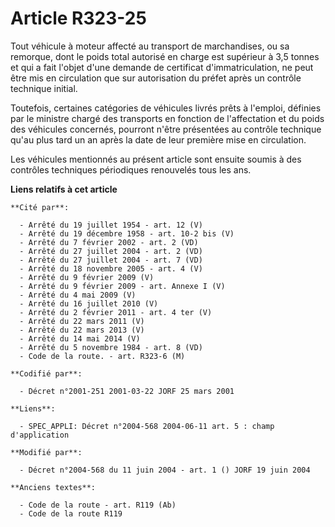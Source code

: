 # Article R323-25

Tout véhicule à moteur affecté au transport de marchandises, ou sa remorque, dont le poids total autorisé en charge est
supérieur à 3,5 tonnes et qui a fait l'objet d'une demande de certificat d'immatriculation, ne peut être mis en circulation
que sur autorisation du préfet après un contrôle technique initial.

Toutefois, certaines catégories de véhicules livrés prêts à l'emploi, définies par le ministre chargé des transports en
fonction de l'affectation et du poids des véhicules concernés, pourront n'être présentées au contrôle technique qu'au plus
tard un an après la date de leur première mise en circulation.

Les véhicules mentionnés au présent article sont ensuite soumis à des contrôles techniques périodiques renouvelés tous les
ans.

**Liens relatifs à cet article**

	**Cité par**:

	  - Arrêté du 19 juillet 1954 - art. 12 (V)
	  - Arrêté du 19 décembre 1958 - art. 10-2 bis (V)
	  - Arrêté du 7 février 2002 - art. 2 (VD)
	  - Arrêté du 27 juillet 2004 - art. 2 (VD)
	  - Arrêté du 27 juillet 2004 - art. 7 (VD)
	  - Arrêté du 18 novembre 2005 - art. 4 (V)
	  - Arrêté du 9 février 2009 (V)
	  - Arrêté du 9 février 2009 - art. Annexe I (V)
	  - Arrêté du 4 mai 2009 (V)
	  - Arrêté du 16 juillet 2010 (V)
	  - Arrêté du 2 février 2011 - art. 4 ter (V)
	  - Arrêté du 22 mars 2011 (V)
	  - Arrêté du 22 mars 2013 (V)
	  - Arrêté du 14 mai 2014 (V)
	  - Arrêté du 5 novembre 1984 - art. 8 (VD)
	  - Code de la route. - art. R323-6 (M)

	**Codifié par**:

	  - Décret n°2001-251 2001-03-22 JORF 25 mars 2001

	**Liens**:

	  - SPEC_APPLI: Décret n°2004-568 2004-06-11 art. 5 : champ d'application

	**Modifié par**:

	  - Décret n°2004-568 du 11 juin 2004 - art. 1 () JORF 19 juin 2004

	**Anciens textes**:

	  - Code de la route - art. R119 (Ab)
	  - Code de la route R119
